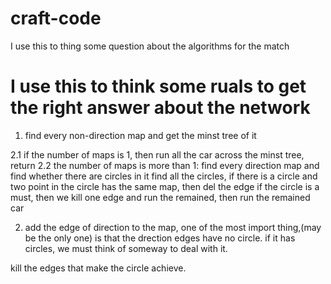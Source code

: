 # craft-code
I use this to thing some question about the algorithms for the match
# I use this to think some ruals to get the right answer about the network

1. find every non-direction map and get the minst tree of it

2.1 if the number of maps is 1, then run all the car across the minst tree, return
2.2 the number of maps is more than 1:
  find every direction map and find whether there are circles in it
  find all the circles, if there is a circle and two point in the circle has the same map, then del the edge
  if the circle is a must, then we kill one edge and run the remained, then run the remained car
  


2. add the edge of direction to the map, one of the most import thing,(may be the only one) is that 
the drection edges have no circle. if it has circles, we must think of someway to deal with it.

kill the edges that make the circle achieve. 
